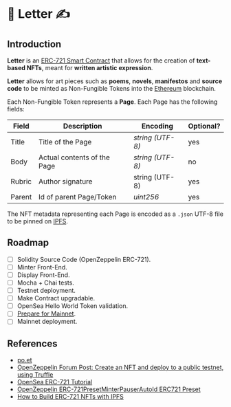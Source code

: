 # 📜 Letter ✍️

## Introduction

**Letter** is an [ERC-721 Smart Contract](http://erc721.org/) that allows for the creation of **text-based NFTs**, meant for **written artistic expression**.


**Letter** allows for art pieces such as **poems**, **novels**, **manifestos** and **source code** to be minted as Non-Fungible Tokens into the [Ethereum](https://ethereum.org/en/) blockchain.


Each Non-Fungible Token represents a **Page**. Each Page has the following fields:

<table class="tg">
<thead>
  <tr>
    <th class="tg-roi2">Field<br></th>
    <th class="tg-roi2">Description</th>
    <th class="tg-roi2">Encoding</th>
    <th class="tg-roi2">Optional?</th>
  </tr>
</thead>
<tbody>
  <tr>
    <td class="tg-9wq8">Title</td>
    <td class="tg-9wq8">Title of the Page</td>
    <td class="tg-9wq8"><span style="font-style:italic">string (UTF-8)</td>
    <td class="tg-9wq8">yes</td>
  </tr>
  <tr>
    <td class="tg-9wq8">Body</td>
    <td class="tg-9wq8">Actual contents of the Page</td>
    <td class="tg-9wq8"><span style="font-style:italic">string (UTF-8)</td>
    <td class="tg-9wq8">no</td>
  </tr>
  <tr>
    <td class="tg-0lax">Rubric</td>
    <td class="tg-baqh">Author signature</td>
    <td class="tg-0lax">string (UTF-8)</td>
    <td class="tg-baqh">yes</td>
  </tr>
  <tr>
    <td class="tg-9wq8">Parent</td>
    <td class="tg-9wq8">Id of parent Page/Token</td>
    <td class="tg-9wq8"><span style="font-style:italic">uint256</span></td>
    <td class="tg-9wq8">yes</td>
  </tr>
</tbody>
</table>

The NFT metadata representing each Page is encoded as a `.json` UTF-8 file to be pinned on [IPFS](https://ipfs.io/).

## Roadmap

- [ ] Solidity Source Code (OpenZeppelin ERC-721).
- [ ] Minter Front-End.
- [ ] Display Front-End.
- [ ] Mocha + Chai tests.
- [ ] Testnet deployment.
- [ ] Make Contract upgradable.
- [ ] OpenSea Hello World Token validation.
- [ ] [Prepare for Mainnet](https://docs.openzeppelin.com/learn/preparing-for-mainnet).
- [ ] Mainnet deployment.

## References
 - [po.et](https://poetproject.medium.com/)
 - [OpenZeppelin Forum Post: Create an NFT and deploy to a public testnet, using Truffle](https://forum.openzeppelin.com/t/create-an-nft-and-deploy-to-a-public-testnet-using-truffle/2961)
 - [OpenSea ERC-721 Tutorial](https://docs.opensea.io/docs/1-structuring-your-smart-contract)
 - [OpenZeppelin ERC-721PresetMinterPauserAutoId ERC721 Preset](https://docs.openzeppelin.com/contracts/3.x/api/presets#ERC721PresetMinterPauserAutoId)
 - [How to Build ERC-721 NFTs with IPFS](https://medium.com/pinata/how-to-build-erc-721-nfts-with-ipfs-e76a21d8f914)
